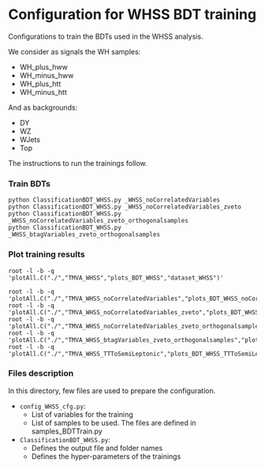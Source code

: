 # Configuration for WHSS BDT training

Configurations to train the BDTs used in the WHSS analysis. 

We consider as signals the WH samples:
- WH_plus_hww
- WH_minus_hww
- WH_plus_htt
- WH_minus_htt

And as backgrounds:
- DY
- WZ
- WJets
- Top

The instructions to run the trainings follow.


### Train BDTs

    python ClassificationBDT_WHSS.py _WHSS_noCorrelatedVariables
    python ClassificationBDT_WHSS.py _WHSS_noCorrelatedVariables_zveto
    python ClassificationBDT_WHSS.py _WHSS_noCorrelatedVariables_zveto_orthogonalsamples
    python ClassificationBDT_WHSS.py _WHSS_btagVariables_zveto_orthogonalsamples

### Plot training results

    root -l -b -q 'plotAll.C("./","TMVA_WHSS","plots_BDT_WHSS","dataset_WHSS")'

    root -l -b -q 'plotAll.C("./","TMVA_WHSS_noCorrelatedVariables","plots_BDT_WHSS_noCorrelatedVariables","dataset_WHSS_noCorrelatedVariables")'
    root -l -b -q 'plotAll.C("./","TMVA_WHSS_noCorrelatedVariables_zveto","plots_BDT_WHSS_noCorrelatedVariables_zveto","dataset_WHSS_noCorrelatedVariables_zveto")'
    root -l -b -q 'plotAll.C("./","TMVA_WHSS_noCorrelatedVariables_zveto_orthogonalsamples","plots_BDT_WHSS_noCorrelatedVariables_zveto_orthogonalsamples","dataset")'
    root -l -b -q 'plotAll.C("./","TMVA_WHSS_btagVariables_zveto_orthogonalsamples","plots_BDT_WHSS_btagVariables_zveto_orthogonalsamples","dataset_WHSS_2016noHIPM_v9_btagVariables_zveto_orthogonalsamples")'
    root -l -b -q 'plotAll.C("./","TMVA_WHSS_TTToSemiLeptonic","plots_BDT_WHSS_TTToSemiLeptonic","dataset_WHSS_TTToSemiLeptonic")'

### Files description

In this directory, few files are used to prepare the configuration.

- `config_WHSS_cfg.py`:
    + List of variables for the training
    + List of samples to be used. The files are defined in samples_BDTTrain.py
- `ClassificationBDT_WHSS.py`:
    + Defines the output file and folder names
    + Defines the hyper-parameters of the trainings